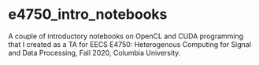 # e4750_intro_notebooks
A couple of introductory notebooks on OpenCL and CUDA programming that I created as a TA for EECS E4750: Heterogenous Computing for Signal and Data Processing, Fall 2020, Columbia University. 
